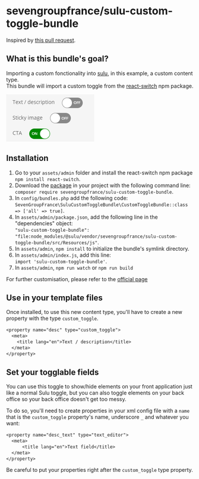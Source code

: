 # sevengroupfrance/sulu-custom-toggle-bundle

Inspired by [this pull request](https://github.com/sulu/sulu-demo/pull/66).

## What is this bundle's goal?
Importing a custom fonctionality into [sulu](https://github.com/sulu/sulu), in this example, a custom content type.\
This bundle will import a custom toggle from the [react-switch](https://www.npmjs.com/package/react-switch) npm package.

![How the custom toggle looks in sulu's admin](assets/images/ct-1.png)

## Installation
1. Go to your `assets/admin` folder and install the react-switch npm package `npm install react-switch`.
2. Download the [package](https://packagist.org/packages/sevengroupfrance/sulu-custom-toggle-bundle) in your project with the following command line:\
`composer require sevengroupfrance/sulu-custom-toggle-bundle`.
3. In `config/bundles.php` add the following code:\
`SevenGroupFrance\SuluCustomToggleBundle\CustomToggleBundle::class => ['all' => true]`.
4. In `assets/admin/package.json`, add the following line in the "dependencies" object:\
`"sulu-custom-toggle-bundle": "file:node_modules/@sulu/vendor/sevengroupfrance/sulu-custom-toggle-bundle/src/Resources/js"`.
5. In `assets/admin`, `npm install` to initialize the bundle's symlink directory.
6. In `assets/admin/index.js`, add this line:\
`import 'sulu-custom-toggle-bundle'`.
7. In `assets/admin`, `npm run watch` or `npm run build`

For further customisation, please refer to the [official page](https://www.npmjs.com/package/react-switch)

## Use in your template files
Once installed, to use this new content type, you'll have to create a new property with the type `custom_toggle`.

```
<property name="desc" type="custom_toggle">
  <meta>
    <title lang="en">Text / description</title>
  </meta>
</property>
```

## Set your togglable fields
You can use this toggle to show/hide elements on your front application just like a normal Sulu toggle, but you can also toggle elements on your back office so your back office doesn't get too messy.

To do so, you'll need to create properties in your xml config file with a `name` that is the `custom_toggle` property's name, underscore `_` and whatever you want:
```
<property name="desc_text" type="text_editor">
  <meta>
      <title lang="en">Text field</title>
  </meta>
</property>
```
Be careful to put your properties right after the `custom_toggle` type property.
